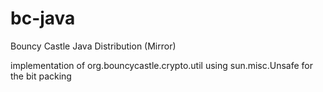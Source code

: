 bc-java
=======

Bouncy Castle Java Distribution (Mirror)


implementation of org.bouncycastle.crypto.util using sun.misc.Unsafe for the bit packing
